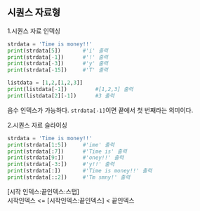## 시퀀스 자료형
1.시퀀스 자료 인덱싱
```python
strdata = 'Time is money!!'
print(strdata[5])       #'i' 출력
print(strdata[-1])      #'!' 출력
print(strdata[-3])      #'y' 출력
print(strdata[-15])     #'T' 출력
```
```python
listdata = [1,2,[1,2,3]]
print(listdata[-1])         #[1,2,3] 출력
print(listdata[2][-1])      #3 출력
```
음수 인덱스가 가능하다. `strdata[-1]`이면 끝에서 첫 번째라는 의미이다.

2.시퀀스 자료 슬라이싱
```python
strdata = 'Time is money!!'
print(strdata[1:5])     #'ime' 출력
print(strdata[:7])      #'Time is' 출력
print(strdata[9:])      #'oney!!' 출력
print(strdata[-3:])     #'y!!' 출력
print(strdata[:])       #'Time is money!!' 출력
print(strdata[::2])     #'Tm smny!' 출력
```
[시작 인덱스:끝인덱스:스탭]<br>
시작인덱스 <= [시작인덱스:끝인덱스] < 끝인덱스
